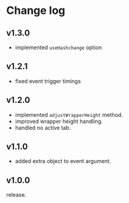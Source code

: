 # Change log

## v1.3.0

* implemented `useHashchange` option

## v1.2.1

* fixed event trigger timings

## v1.2.0

* implemented `adjustWrapperHeight` method.
* improved wrapper height handling.
* handled no active tab.

## v1.1.0

* added extra object to event argument.

## v1.0.0

release.

